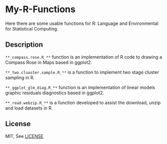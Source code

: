 My-R-Functions
==============

Here there are some usable functions for R: Language and Environmental
for Statistical Computing. 

Description
-----------

`**_compass.rose.R_**` function is an implementation of R code 
to drawing a Compass Rose in Maps based in ggplot2.

`**_two.cluaster.sample.R_**` is a function to implement two stage
cluster sampling in R.

`**_ggplot_glm_diag.R_**` function is an implementation of linear
models graphic residuals diagnostics based in ggplot2.

`**_read.webzip.R_**` is a function developed to assist the download,
unzip and load datasets in R.

License
-------
MIT, See [LICENSE](LICENSE.md)
